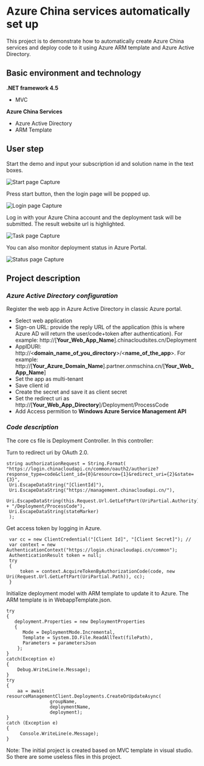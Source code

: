 # Azure China services automatically set up #

This project is to demonstrate how to automatically create Azure China services and deploy code to it using Azure ARM template and Azure Active Directory.

## Basic environment and technology ##

**.NET framework 4.5**
* MVC

**Azure China Services**

* Azure Active Directory
* ARM Template
 
## User step ##

Start the demo and input your subscription id and solution name in the text boxes.

![Start page Capture](../blob/master/images/startpage.jpg?raw=true)

Press start button, then the login page will be popped up.

![Login page Capture](../blob/master/images/loginpage.jpg?raw=true)

Log in with your Azure China account and the deployment task will be submitted. The result website url is highlighted.

![Task page Capture](../blob/master/images/taskpage.jpg?raw=true)

You can also monitor deployment status in Azure Portal.

![Status page Capture](../blob/master/images/statuspage.jpg?raw=true)

## Project description ##
### *Azure Active Directory configuration* ###
Register the web app in Azure Active Directory in classic Azure portal.
* Select web application
* Sign-on URL: provide the reply URL of the application (this is where Azure AD will return the user/code+token after authentication). For example: http://[**Your_Web_App_Name**].chinacloudsites.cn/Deployment
* AppIDURI: http://<**domain_name_of_you_directory**>/<**name_of_the_app**>. For example: http://[**Your_Azure_Domain_Name**].partner.onmschina.cn/[**Your_Web_App_Name**]
* Set the app as multi-tenant
* Save client id
* Create the secret and save it as client secret
* Set the redirect uri as http://[**Your_Web_App_Directory**]/Deployment/ProcessCode
* Add Access permition to **Windows Azure Service Management API**

### *Code description* ###
The core cs file is Deployment Controller. In this controller:

Turn to redirect uri by OAuth 2.0.
```.NET
string authorizationRequest = String.Format(
"https://login.chinacloudapi.cn/common/oauth2/authorize?response_type=code&client_id={0}&resource={1}&redirect_uri={2}&state={3}",
 Uri.EscapeDataString("[ClientId]"),
 Uri.EscapeDataString("https://management.chinacloudapi.cn/"),
 Uri.EscapeDataString(this.Request.Url.GetLeftPart(UriPartial.Authority).ToString() + "/Deployment/ProcessCode"),
 Uri.EscapeDataString(stateMarker)
 );
```
Get access token by logging in  Azure.
```.NET
 var cc = new ClientCredential("[Client Id]", "[Client Secret]"); //
 var context = new AuthenticationContext("https://login.chinacloudapi.cn/common");
 AuthenticationResult token = null;
 try
 {
     token = context.AcquireTokenByAuthorizationCode(code, new Uri(Request.Url.GetLeftPart(UriPartial.Path)), cc);
 }
```
Initialize deployment model with ARM template to update it to Azure. The ARM template is in WebappTemplate.json.
```.NET
try
{
   deployment.Properties = new DeploymentProperties
   {
      Mode = DeploymentMode.Incremental,
      Template = System.IO.File.ReadAllText(filePath),
      Parameters = parametersJson
    };
}
catch(Exception e)
{
    Debug.WriteLine(e.Message);
}
try
{
    aa = await resourceManagementClient.Deployments.CreateOrUpdateAsync(
                groupName,
                deploymentName,
                deployment);
}
catch (Exception e)
{
     Console.WriteLine(e.Message);
}
```
Note: The initial project is created based on MVC template in visual studio. So there are some useless files in this project.
